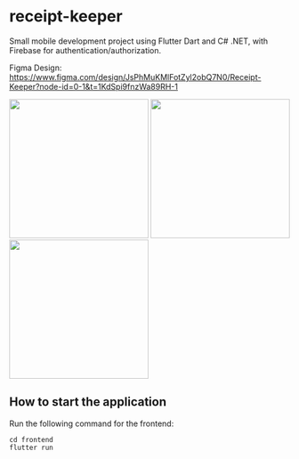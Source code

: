 # receipt-keeper

Small mobile development project using Flutter Dart and C# .NET, with Firebase for authentication/authorization.

Figma Design: https://www.figma.com/design/JsPhMuKMlFotZyl2obQ7N0/Receipt-Keeper?node-id=0-1&t=1KdSpi9fnzWa89RH-1

<img src=https://github.com/user-attachments/assets/a3c96d72-9557-4e82-8117-a86440f75ec1 width="250px"> <img src=https://github.com/user-attachments/assets/5fe433c9-75fe-4a0d-8871-4995f464dfe6 width="250px"> <img src=https://github.com/user-attachments/assets/634aefa0-2b9e-42a0-ae69-ce0248400a6e width="250px">


## How to start the application

Run the following command for the frontend:

```
cd frontend
flutter run
```
